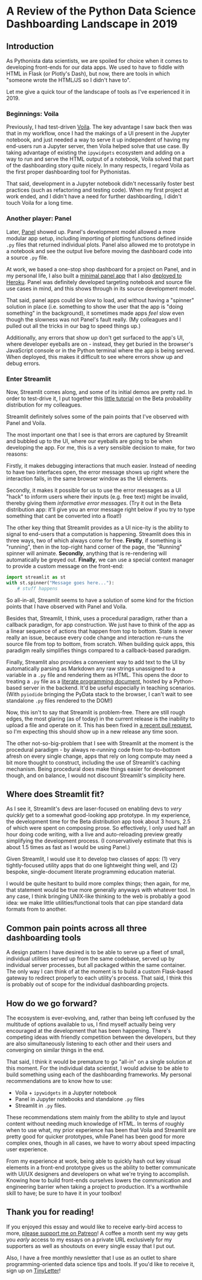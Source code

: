 # A Review of the Python Data Science Dashboarding Landscape in 2019

## Introduction

As Pythonista data scientists,
we are spoiled for choice when it comes to developing front-ends
for our data apps.
We used to have to fiddle with HTML in Flask (or Plotly's Dash),
but now, there are tools in which
"someone wrote the HTML/JS so I didn't have to".

Let me give a quick tour of the landscape of tools
as I've experienced it in 2019.

### Beginnings: Voila

Previously, I had test-driven
[Voila](https://voila.readthedocs.io/en/latest/).
The key advantage I saw back then was that in my workflow,
once I had the makings of a UI present in the Jupyter notebook,
and just needed a way to serve it up
independent of having my end-users run a Jupyter server,
then Voila helped solve that use case.
By taking advantage of existing the `ipywidgets` ecosystem
and adding on a way to run and serve the HTML output of a notebook,
Voila solved that part of the dashboarding story quite nicely.
In many respects,
I regard Voila as the first proper dashboarding tool for Pythonistas.

That said, development in a Jupyter notebook
didn't necessarily foster best practices
(such as refactoring and testing code).
When my first project at work ended,
and I didn't have a need for further dashboarding,
I didn't touch Voila for a long time.

### Another player: Panel

Later, [Panel](http://panel.pyviz.org/) showed up.
Panel's development model allowed a more modular app setup,
including importing of plotting functions defined inside `.py` files
that returned individual plots.
Panel also allowed me to prototype in a notebook and see the output live
before moving the dashboard code into a source `.py` file.

At work, we based a one-stop shop dashboard for a project on Panel,
and in my personal life,
I also built a
[minimal panel app](https://github.com/ericmjl/minimal-panel-app)
that I also
[deployed to Heroku](https://minimal-panel-app.herokuapp.com/).
Panel was definitely developed
targeting notebook and source file use cases in mind,
and this shows through in its source development model.

That said, panel apps could be slow to load,
and without having a "spinner" solution in place
(i.e. something to show the user
that the app is "doing something" in the background),
it sometimes made apps _feel_ slow
even though the slowness was not Panel's fault really.
(My colleagues and I pulled out all the tricks in our bag to speed things up.)

Additionally, any errors that show up don't get surfaced to the app's UI,
where developer eyeballs are on -
instead, they get buried in the browser's JavaScript console
or in the Python terminal where the app is being served.
When deployed, this makes it difficult to see where errors show up
and debug errors.

### Enter Streamlit

Now, Streamlit comes along, and some of its initial demos are pretty rad.
In order to test-drive it,
I put together this [little tutorial](https://minimal-streamlit.herokuapp.com/)
on the Beta probability distribution for my colleagues.

Streamlit definitely solves some of the pain points
that I've observed with Panel and Voila.

The most important one that I see is that errors are captured by Streamlit
and bubbled up to the UI,
where our eyeballs are going to be when developing the app.
For me, this is a very sensible decision to make, for two reasons:

Firstly, it makes debugging interactions that much easier.
Instead of needing to have two interfaces open,
the error message shows up right where the interaction fails,
in the same browser window as the UI elements.

Secondly, it makes it possible for us
to use the error messages as a UI "hack" to inform users
where their inputs (e.g. free text) might be invalid,
thereby giving them _informative error messages_.
(Try it out in the Beta distribution app:
it'll give you an error message right below
if you try to type something that cant be converted into a float!)

The other key thing that Streamlit provides as a UI nice-ity
is the ability to signal to end-users that a computation is happening.
Streamlit does this in three ways, two of which always come for free.
**Firstly**, if something is "running",
then in the top-right hand corner of the page,
the "Running" spinner will animate.
**Secondly**, anything that is re-rendering will automatically be greyed out.
**Finally**, we can use a special context manager
to provide a custom message on the front-end:

```python
import streamlit as st
with st.spinner("Message goes here..."):
    # stuff happens
```

So all-in-all, Streamlit seems to have a solution of some kind
for the friction points that I have observed with Panel and Voila.

Besides that, Streamlit, I think, uses a procedural paradigm,
rather than a callback paradigm, for app construction.
We just have to think of the app as a linear sequence of actions
that happen from top to bottom.
State is never really an issue, because every code change
and interaction re-runs the source file from top to bottom, from scratch.
When building quick apps,
this paradigm really simplifies things compared to a callback-based paradigm.

Finally, Streamlit also provides a convenient way to add text to the UI
by automatically parsing as Markdown any raw strings unassigned to a variable
in a `.py` file and rendering them as HTML.
This opens the door to treating a `.py` file as a
[literate programming document](https://en.wikipedia.org/wiki/Literate_programming),
hosted by a Python-based server in the backend.
It'd be useful especially in teaching scenarios.
(With `pyiodide` bringing the PyData stack to the browser,
I can't wait to see standalone `.py` files rendered to the DOM!)

Now, this isn't to say that Streamlit is problem-free.
There are still rough edges,
the most glaring (as of today) in the current release
is the inability to upload a file and operate on it.
This has been fixed in [a recent pull request](https://github.com/streamlit/streamlit/pull/488),
so I'm expecting this should show up in a new release any time soon.

The other not-so-big-problem that I see with Streamlit at the moment
is the procedural paradigm -
by always re-running code from top-to-bottom afresh on every single change,
apps that rely on long compute may need a bit more thought to construct,
including the use of Streamlit's caching mechanism.
Being procedural does make things easier for development though,
and on balance, I would not discount Streamlit's simplicity here.

## Where does Streamlit fit?

As I see it, Streamlit's devs are laser-focused on enabling devs
to _very quickly_ get to a somewhat good-looking app prototype.
In my experience, the development time for the Beta distribution app
took about 3 hours, 2.5 of which were spent on composing prose.
So effectively, I only used half an hour doing code writing,
with a live and auto-reloading preview
greatly simplifying the development process.
(I conservatively estimate that this is about 1.5 times
as fast as I would be using Panel.)

Given Streamlit, I would use it to develop two classes of apps:
(1) very tightly-focused utility apps that do one lightweight thing well, and
(2) bespoke, single-document literate programming education material.

I would be quite hesitant to build more complex things;
then again, for me, that statement would be true more generally anyways
with whatever tool.
In any case, I think bringing UNIX-like thinking to the web
is probably a good idea:
we make little utilities/functional tools
that can pipe standard data formats from to another.

## Common pain points across all three dashboarding tools

A design pattern I have desired is to be able to serve up a fleet of small,
individual utilities served up from the same codebase,
served up by individual server processes,
but all packaged within the same container.
The only way I can think of at the moment
is to build a custom Flask-based gateway
to redirect properly to each utility's process.
That said, I think this is probably out of scope
for the individual dashboarding projects.

## How do we go forward?

The ecosystem is ever-evolving, and,
rather than being left confused by the multitude of options available to us,
I find myself actually being very encouraged
at the development that has been happening.
There's competing ideas with friendly competition between the developers,
but they are also simultaneously listening to each other and their users
and converging on similar things in the end.

That said, I think it would be premature to go "all-in" on a single solution
at this moment.
For the individual data scientist,
I would advise to be able to build something
using each of the dashboarding frameworks.
My personal recommendations are to know how to use:

- Voila + `ipywidgets` in a Jupyter notebook
- Panel in Jupyter notebooks and standalone `.py` files
- Streamlit in `.py` files.

These recommendations stem mainly from
the ability to style and layout content without needing much knowledge of HTML.
In terms of roughly when to use what,
my prior experience has been that
Voila and Streamlit are pretty good for quicker prototypes,
while Panel has been good for more complex ones,
though in all cases, we have to worry about speed impacting user experience.

From my experience at work,
being able to quickly hash out key visual elements in a front-end prototype
gives us the ability to better communicate with UI/UX designers and developers
on what we're trying to accomplish.
Knowing how to build front-ends ourselves
lowers the communication and engineering barrier
when taking a project to production.
It's a worthwhile skill to have;
be sure to have it in your toolbox!

## Thank you for reading!

If you enjoyed this essay and would like to receive early-bird access to more,
[please support me on Patreon][patreon]!
A coffee a month sent my way gets you _early_ access to my essays
on a private URL exclusively for my supporters
as well as shoutouts on every single essay that I put out.

[patreon]: https://patreon.com/ericmjl

Also, I have a free monthly newsletter that I use as an outlet
to share programming-oriented data science tips and tools.
If you'd like to receive it, sign up on [TinyLetter][tinyletter]!

[tinyletter]: https://tinyletter.com/ericmjl
